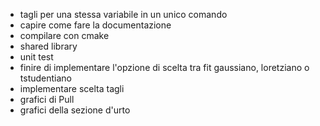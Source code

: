 - tagli per una stessa variabile in un unico comando
- capire come fare la documentazione
- compilare con cmake
- shared library
- unit test
- finire di implementare l'opzione di scelta tra fit gaussiano, loretziano o tstudentiano
- implementare scelta tagli
- grafici di Pull
- grafici della sezione d'urto